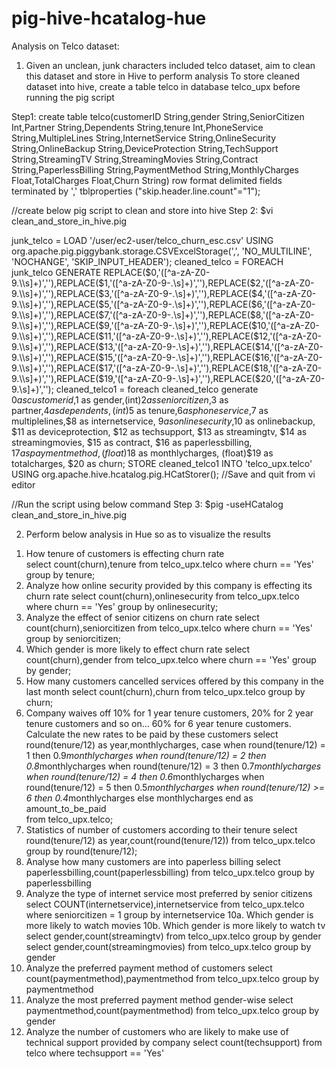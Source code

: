 # pig-hive-hcatalog-hue

Analysis on Telco dataset:

1) Given an unclean, junk characters included telco dataset, aim to clean this dataset  and store in Hive to perform analysis To store cleaned dataset into hive, create a table telco in database telco_upx before running the pig script  

Step1: create table telco(customerID String,gender String,SeniorCitizen Int,Partner String,Dependents String,tenure Int,PhoneService String,MultipleLines String,InternetService String,OnlineSecurity String,OnlineBackup String,DeviceProtection String,TechSupport String,StreamingTV String,StreamingMovies String,Contract String,PaperlessBilling String,PaymentMethod String,MonthlyCharges Float,TotalCharges Float,Churn String) row format delimited fields terminated by ',' tblproperties ("skip.header.line.count"="1");  

//create below pig script to clean and store into hive
Step 2: $vi clean_and_store_in_hive.pig 

junk_telco = LOAD '/user/ec2-user/telco_churn_esc.csv' USING org.apache.pig.piggybank.storage.CSVExcelStorage(',', 'NO_MULTILINE', 'NOCHANGE', 'SKIP_INPUT_HEADER'); cleaned_telco = FOREACH junk_telco GENERATE REPLACE($0,'([^a-zA-Z0-9.\\s]+)',''),REPLACE($1,'([^a-zA-Z0-9-.\\s]+)',''),REPLACE($2,'([^a-zA-Z0-9.\\s]+)',''),REPLACE($3,'([^a-zA-Z0-9-.\\s]+)',''),REPLACE($4,'([^a-zA-Z0-9.\\s]+)',''),REPLACE($5,'([^a-zA-Z0-9-.\\s]+)',''),REPLACE($6,'([^a-zA-Z0-9.\\s]+)',''),REPLACE($7,'([^a-zA-Z0-9-.\\s]+)',''),REPLACE($8,'([^a-zA-Z0-9.\\s]+)',''),REPLACE($9,'([^a-zA-Z0-9-.\\s]+)',''),REPLACE($10,'([^a-zA-Z0-9.\\s]+)',''),REPLACE($11,'([^a-zA-Z0-9-.\\s]+)',''),REPLACE($12,'([^a-zA-Z0-9.\\s]+)',''),REPLACE($13,'([^a-zA-Z0-9-.\\s]+)',''),REPLACE($14,'([^a-zA-Z0-9.\\s]+)',''),REPLACE($15,'([^a-zA-Z0-9-.\\s]+)',''),REPLACE($16,'([^a-zA-Z0-9.\\s]+)',''),REPLACE($17,'([^a-zA-Z0-9-.\\s]+)',''),REPLACE($18,'([^a-zA-Z0-9.\\s]+)',''),REPLACE($19,'([^a-zA-Z0-9-.\\s]+)',''),REPLACE($20,'([^a-zA-Z0-9.\\s]+)',''); 
cleaned_telco1 = foreach cleaned_telco generate $0 as customerid,$1 as gender,(int)$2 as seniorcitizen,$3 as partner,$4 as dependents,(int)$5 as tenure,$6 as phoneservice,$7 as multiplelines,$8 as internetservice, $9 as onlinesecurity,$10 as onlinebackup, $11 as deviceprotection, $12 as techsupport, $13 as streamingtv, $14 as streamingmovies, $15 as contract, $16 as paperlessbilling, $17 as paymentmethod, (float)$18 as monthlycharges, (float)$19 as totalcharges, $20 as churn; 
STORE cleaned_telco1 INTO 'telco_upx.telco' USING org.apache.hive.hcatalog.pig.HCatStorer(); //Save and quit from vi editor  

//Run the script using below command 
Step 3: $pig -useHCatalog clean_and_store_in_hive.pig  

2) Perform below analysis in Hue so as to visualize the results 

1.  How tenure of customers is effecting churn rate  
select count(churn),tenure from telco_upx.telco where churn == 'Yes' group by tenure; 
2.  Analyze how online security provided by this company is effecting its churn rate 
select count(churn),onlinesecurity from telco_upx.telco where churn == 'Yes' group by onlinesecurity; 
3.  Analyze the effect of senior citizens on churn rate 
select count(churn),seniorcitizen from telco_upx.telco where churn == 'Yes' group by seniorcitizen; 
4.  Which gender is more likely to effect churn rate 
select count(churn),gender from telco_upx.telco where churn == 'Yes' group by gender; 
5.  How many customers cancelled services offered by this company in the last month 
select count(churn),churn from telco_upx.telco group by churn; 
6. Company waives off 10% for 1 year tenure customers, 20% for 2 year tenure customers and so on… 60% for 6 year tenure customers. Calculate the new rates to be paid by these customers 
select round(tenure/12) as year,monthlycharges, 
case when round(tenure/12) = 1 then 0.9*monthlycharges 
  when round(tenure/12) = 2 then 0.8*monthlycharges 
  when round(tenure/12) = 3 then 0.7*monthlycharges 
  when round(tenure/12) = 4 then 0.6*monthlycharges 
  when round(tenure/12) = 5 then 0.5*monthlycharges 
  when round(tenure/12) >= 6 then 0.4*monthlycharges 
  else monthlycharges end as amount_to_be_paid  
from telco_upx.telco; 
7.  Statistics of number of customers according to their tenure 
select round(tenure/12) as year,count(round(tenure/12)) from telco_upx.telco group by round(tenure/12); 
8.  Analyse how many customers are into paperless billing 
select paperlessbilling,count(paperlessbilling) from telco_upx.telco group by paperlessbilling 
9.  Analyze the type of internet service most preferred by senior citizens 
select COUNT(internetservice),internetservice from telco_upx.telco where seniorcitizen = 1 group by internetservice 
10a. Which gender is more likely to watch movies 
10b. Which gender is more likely to watch tv 
select gender,count(streamingtv) from telco_upx.telco group by gender 
select gender,count(streamingmovies) from telco_upx.telco group by gender  
11.  Analyze the preferred payment method of customers 
select count(paymentmethod),paymentmethod from telco_upx.telco group by paymentmethod 
12.  Analyze the most preferred payment method gender-wise 
select paymentmethod,count(paymentmethod) from telco_upx.telco group by gender 
13.  Analyze the number of customers who are likely to make use of technical support provided by company 
select count(techsupport) from telco where techsupport == 'Yes'
